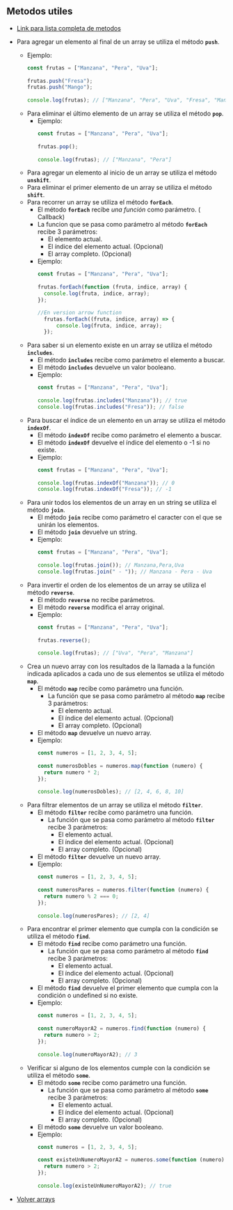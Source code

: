## Metodos utiles

- [Link para lista completa de metodos](https://developer.mozilla.org/es/docs/Web/JavaScript/Referencia/Objetos_globales/Array)

- Para agregar un elemento al final de un array se utiliza el método **`push`**.
    - Ejemplo:
      ```javascript
      const frutas = ["Manzana", "Pera", "Uva"];
    
      frutas.push("Fresa");
      frutas.push("Mango");
    
      console.log(frutas); // ["Manzana", "Pera", "Uva", "Fresa", "Mango"]
      ```
    - Para eliminar el último elemento de un array se utiliza el método **`pop`**.
        - Ejemplo:
          ```javascript
          const frutas = ["Manzana", "Pera", "Uva"];
        
          frutas.pop();
        
          console.log(frutas); // ["Manzana", "Pera"]
          ```
    - Para agregar un elemento al inicio de un array se utiliza el método **`unshift`**.
    - Para eliminar el primer elemento de un array se utiliza el método **`shift`**.
    - Para recorrer un array se utiliza el método **`forEach`**.
        - El método **`forEach`** recibe _una función_ como parámetro. ( Callback)
        - La funcion que se pasa como parámetro al método **`forEach`** recibe 3 parámetros:
            - El elemento actual.
            - El índice del elemento actual. (Opcional)
            - El array completo. (Opcional)
        - Ejemplo:
          ```javascript
          const frutas = ["Manzana", "Pera", "Uva"];
        
          frutas.forEach(function (fruta, indice, array) {
            console.log(fruta, indice, array);
          });
          
          //En version arrow function
            frutas.forEach((fruta, indice, array) => {
                console.log(fruta, indice, array);
            });
            ```
    - Para saber si un elemento existe en un array se utiliza el método **`includes`**.
        - El método **`includes`** recibe como parámetro el elemento a buscar.
        - El método **`includes`** devuelve un valor booleano.
        - Ejemplo:
          ```javascript
          const frutas = ["Manzana", "Pera", "Uva"];
        
          console.log(frutas.includes("Manzana")); // true
          console.log(frutas.includes("Fresa")); // false
          ```
    - Para buscar el índice de un elemento en un array se utiliza el método **`indexOf`**.
        - El método **`indexOf`** recibe como parámetro el elemento a buscar.
        - El método **`indexOf`** devuelve el índice del elemento o -1 si no existe.
        - Ejemplo:
          ```javascript
          const frutas = ["Manzana", "Pera", "Uva"];
        
          console.log(frutas.indexOf("Manzana")); // 0
          console.log(frutas.indexOf("Fresa")); // -1
          ```
    - Para unir todos los elementos de un array en un string se utiliza el método **`join`**.
        - El método **`join`** recibe como parámetro el caracter con el que se unirán los elementos.
        - El método **`join`** devuelve un string.
        - Ejemplo:
          ```javascript
          const frutas = ["Manzana", "Pera", "Uva"];
        
          console.log(frutas.join()); // Manzana,Pera,Uva
          console.log(frutas.join(" - ")); // Manzana - Pera - Uva
          ```
    - Para invertir el orden de los elementos de un array se utiliza el método **`reverse`**.
        - El método **`reverse`** no recibe parámetros.
        - El método **`reverse`** modifica el array original.
        - Ejemplo:
          ```javascript
          const frutas = ["Manzana", "Pera", "Uva"];
        
          frutas.reverse();
        
          console.log(frutas); // ["Uva", "Pera", "Manzana"]
          ```
    - Crea un nuevo array con los resultados de la llamada a la función indicada aplicados a cada uno de sus elementos se utiliza el método **`map`**.
        - El método **`map`** recibe como parámetro una función.
            - La función que se pasa como parámetro al método **`map`** recibe 3 parámetros:
                - El elemento actual.
                - El índice del elemento actual. (Opcional)
                - El array completo. (Opcional)
        - El método **`map`** devuelve un nuevo array.
        - Ejemplo:
          ```javascript
          const numeros = [1, 2, 3, 4, 5];
        
          const numerosDobles = numeros.map(function (numero) {
            return numero * 2;
          });
        
          console.log(numerosDobles); // [2, 4, 6, 8, 10]
          ```
    - Para filtrar elementos de un array se utiliza el método **`filter`**.
        - El método **`filter`** recibe como parámetro una función.
            - La función que se pasa como parámetro al método **`filter`** recibe 3 parámetros:
                - El elemento actual.
                - El índice del elemento actual. (Opcional)
                - El array completo. (Opcional)
        - El método **`filter`** devuelve un nuevo array.
        - Ejemplo:
          ```javascript
          const numeros = [1, 2, 3, 4, 5];
        
          const numerosPares = numeros.filter(function (numero) {
            return numero % 2 === 0;
          });
        
          console.log(numerosPares); // [2, 4]
          ```
    - Para encontrar el primer elemento que cumpla con la condición se utiliza el método **`find`**.
        - El método **`find`** recibe como parámetro una función.
            - La función que se pasa como parámetro al método **`find`** recibe 3 parámetros:
                - El elemento actual.
                - El índice del elemento actual. (Opcional)
                - El array completo. (Opcional)
        - El método **`find`** devuelve el primer elemento que cumpla con la condición o undefined si no existe.
        - Ejemplo:
          ```javascript
          const numeros = [1, 2, 3, 4, 5];
        
          const numeroMayorA2 = numeros.find(function (numero) {
            return numero > 2;
          });
        
          console.log(numeroMayorA2); // 3
          ```
    - Verificar si alguno de los elementos cumple con la condición se utiliza el método **`some`**.
        - El método **`some`** recibe como parámetro una función.
            - La función que se pasa como parámetro al método **`some`** recibe 3 parámetros:
                - El elemento actual.
                - El índice del elemento actual. (Opcional)
                - El array completo. (Opcional)
        - El método **`some`** devuelve un valor booleano.
        - Ejemplo:
          ```javascript
          const numeros = [1, 2, 3, 4, 5];
        
          const existeUnNumeroMayorA2 = numeros.some(function (numero) {
            return numero > 2;
          });
        
          console.log(existeUnNumeroMayorA2); // true
          ```


- [Volver arrays](./objetosYArrays.md#arrays)